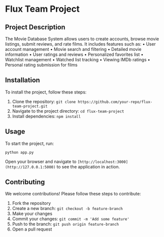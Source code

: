 # Flux Team Project

## Project Description
The Movie Database System allows users to create accounts, browse movie listings, submit
reviews, and rate films.
It includes features such as:
• User account management
• Movie search and filtering
• Detailed movie information
• User ratings and reviews
• Personalized favorites list
• Watchlist management
• Watched list tracking
• Viewing IMDb ratings
• Personal rating submission for films

## Installation
To install the project, follow these steps:
1. Clone the repository: `git clone https://github.com/your-repo/flux-team-project.git`
2. Navigate to the project directory: `cd flux-team-project`
3. Install dependencies: `npm install`

## Usage
To start the project, run:
```
python app.py
```

Open your browser and navigate to `[http://localhost:3000](http://127.0.0.1:5000)` to see the application in action.

## Contributing
We welcome contributions! Please follow these steps to contribute:
1. Fork the repository
2. Create a new branch: `git checkout -b feature-branch`
3. Make your changes
4. Commit your changes: `git commit -m 'Add some feature'`
5. Push to the branch: `git push origin feature-branch`
6. Open a pull request
